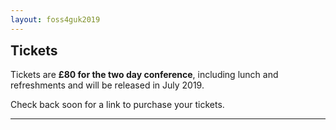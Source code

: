 ```yaml
---
layout: foss4guk2019
---
```

<h2 style="margin-top:0;">Tickets</h2>

Tickets are **&#163;80 for the two day conference**, including lunch and refreshments and will be released in July 2019.

Check back soon for a link to purchase your tickets.

----------------------